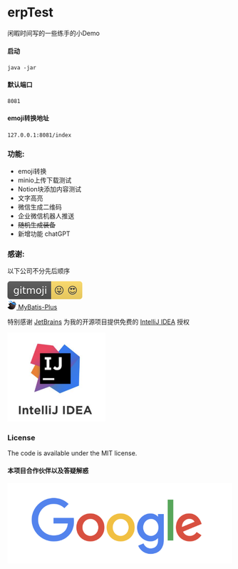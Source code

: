 # erpTest
闲暇时间写的一些练手的小Demo

#### 启动
`java -jar`

#### 默认端口
`8081`
#### emoji转换地址
`127.0.0.1:8081/index`

### 功能:
* emoji转换
* minio上传下载测试
* Notion块添加内容测试
* 文字高亮
* 微信生成二维码
* 企业微信机器人推送
* ~~随机生成装备~~
* 新增功能 chatGPT

### 感谢:
以下公司不分先后顺序

<a href="https://gitmoji.dev">
    <img src="https://github.com/carryhcc/erpTest/blob/master/src/main/resources/templates/static/images/Gitmoji.svg?style=flat-square" alt="Gitmoji">
</a>
<br />
<a href="https://baomidou.com">
    <img src="https://github.com/carryhcc/erpTest/blob/master/src/main/resources/templates/static/images/mybatis_plus.svg?style=flat-square" width="20" height="20" alt="mybatis-Plus">
    MyBatis-Plus
</a>


特别感谢 [JetBrains](https://www.jetbrains.com/?from=xgqfrms) 为我的开源项目提供免费的 [IntelliJ IDEA](https://www.jetbrains.com/go/?from=xgqfrms) 授权

<p>
 <a href="https://www.jetbrains.com/?from=xgqfrms">
   <img height="200" src="https://github.com/carryhcc/erpTest/blob/master/src/main/resources/templates/static/images/idea_logo.png"  alt="idea">
 </a>
</p>

### License

The code is available under the MIT license.

<!-- Add the footer here -->
#### 本项目合作伙伴以及答疑解惑

![Footer](https://github.com/carryhcc/erpTest/blob/master/src/main/resources/templates/static/images/google_logo.png)
